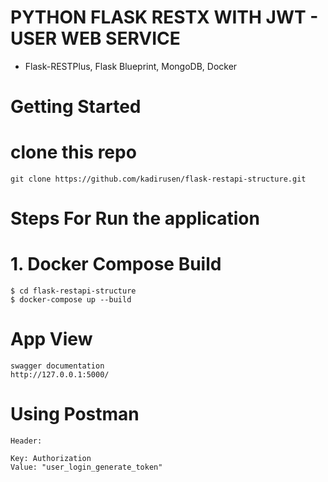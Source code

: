 # PYTHON FLASK RESTX WITH JWT - USER WEB SERVICE

- Flask-RESTPlus, Flask Blueprint, MongoDB, Docker

# Getting Started

# clone this repo

```
git clone https://github.com/kadirusen/flask-restapi-structure.git
```
# Steps For Run the application
# 1.  Docker Compose Build

```
$ cd flask-restapi-structure
$ docker-compose up --build
```

# App View

    swagger documentation
    http://127.0.0.1:5000/
    
# Using Postman

    Header:

    Key: Authorization
    Value: "user_login_generate_token"
